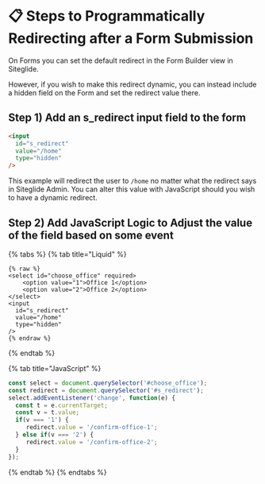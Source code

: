 # 📋 Steps to Programmatically  Redirecting after a Form Submission

On Forms you can set the default redirect in the Form Builder view in Siteglide.

However, if you wish to make this redirect dynamic, you can instead include a hidden field on the Form and set the redirect value there.

## Step 1) Add an s\_redirect input field to the form

```html
<input 
  id="s_redirect" 
  value="/home" 
  type="hidden"
/>
```

This example will redirect the user to `/home` no matter what the redirect says in Siteglide Admin. You can alter this value with JavaScript should you wish to have a dynamic redirect.

## Step 2) Add JavaScript Logic to Adjust the value of the field based on some event

{% tabs %}
{% tab title="Liquid" %}
```liquid
{% raw %}
<select id="choose_office" required>
    <option value="1">Office 1</option>
    <option value="2">Office 2</option>
</select>
<input 
  id="s_redirect" 
  value="/home" 
  type="hidden"
/>
{% endraw %}
```
{% endtab %}

{% tab title="JavaScript" %}
```javascript
const select = document.querySelector('#choose_office');
const redirect = document.querySelector('#s_redirect');
select.addEventListener('change', function(e) {
  const t = e.currentTarget;
  const v = t.value;
  if(v === '1') {
     redirect.value = '/confirm-office-1';
  } else if(v === '2') {
     redirect.value = '/confirm-office-2';
  }
});
```
{% endtab %}
{% endtabs %}
